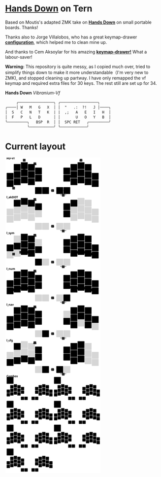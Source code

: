 # [**Hands Down**](http://handsdownlayout.com) on Tern
Based on Moutis's adapted ZMK take on [**Hands Down**](http://handsdownlayout.com) on small portable boards.  Thanks!

Thanks also to Jorge Villalobos, who has a great keymap-drawer [**configuration**](https://github.com/minusfive/knucklehead), which helped me to clean mine up.

And thanks to Cem Aksoylar for his amazing [**keymap-drawer!**](https://github.com/caksoylar/keymap-drawer) What a labour-saver!

**Warning:** This repository is quite messy, as I copied much over, tried to simplify things down to make it more understandable（I'm very new to ZMK), and stopped cleaning up partway. I have only remapped the vf keymap and required extra files for 30 keys. The rest still are set up for 34.

**Hands Down** *Vibranium-Vf*
```
     ╭────────────────╮ ╭─────────────────╮
╭────│ W   M   G   X  │ │  "   .:  ?!   J │────╮
│  S   C   N   T   K  | |  ,;   A   E   I   H  │
│  F   P   L   D      │ │       U   O   Y   B  │
╰─────────╮   BSP  R  │ │  SPC RET   ╭─────────╯
          ╰───────────╯ ╰────────────╯
```

# Current layout
![keymap](keymap-drawer/tern.svg)

